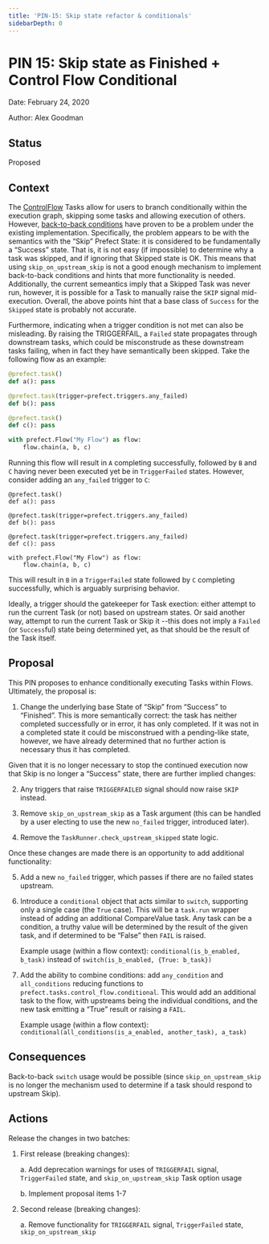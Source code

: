 ```yaml
---
title: 'PIN-15: Skip state refactor & conditionals'
sidebarDepth: 0
---
```


# PIN 15: Skip state as Finished + Control Flow Conditional

Date: February 24, 2020

Author: Alex Goodman

## Status

Proposed

## Context

The [ControlFlow](https://docs.prefect.io/api/latest/tasks/control_flow.html) Tasks allow for users to branch conditionally within the execution graph, skipping some tasks and allowing execution of others. However, [back-to-back conditions](https://github.com/PrefectHQ/prefect/issues/2017) have proven to be a problem under the existing implementation. Specifically, the problem appears to be with the semantics with the “Skip” Prefect State: it is considered to be fundamentally a “Success” state. That is, it is not easy (if impossible) to determine why a task was skipped, and if ignoring that Skipped state is OK. This means that using `skip_on_upstream_skip` is not a good enough mechanism to implement back-to-back conditions and hints that more functionality is needed. Additionally, the current semeantics imply that a Skipped Task was never run, however, it is possible for a Task to manually raise the `SKIP` signal mid-execution. Overall, the above points hint that a base class of `Success` for the `Skipped` state is probably not accurate.

Furthermore, indicating when a trigger condition is not met can also be misleading. By raising the TRIGGERFAIL, a `Failed` state propagates through downstream tasks, which could be misconstrude as these downstream tasks failing, when in fact they have semantically been skipped. Take the following flow as an example:

```python
@prefect.task()
def a(): pass

@prefect.task(trigger=prefect.triggers.any_failed)
def b(): pass

@prefect.task()
def c(): pass

with prefect.Flow("My Flow") as flow:
    flow.chain(a, b, c)
```

Running this flow will result in `A` completing successfully, followed by `B` and `C` having never been executed yet be in `TriggerFailed` states. However, consider adding an `any_failed` trigger to `C`:

```python{7}
@prefect.task()
def a(): pass

@prefect.task(trigger=prefect.triggers.any_failed)
def b(): pass

@prefect.task(trigger=prefect.triggers.any_failed)
def c(): pass

with prefect.Flow("My Flow") as flow:
    flow.chain(a, b, c)
```

This will result in `B` in a `TriggerFailed` state followed by `C` completing successfully, which is arguably surprising behavior.

Ideally, a trigger should the gatekeeper for Task exection: either attempt to run the current Task (or not) based on upstream states. Or said another way, attempt to run the current Task or Skip it --this does not imply a `Failed` (or `Success`ful) state being determined yet, as that should be the result of the Task itself.

## Proposal

This PIN proposes to enhance conditionally executing Tasks within Flows. Ultimately, the proposal is:

1. Change the underlying base State of “Skip” from “Success” to “Finished”. This is more semantically correct: the task has neither completed successfully or in error, it has only completed. If it was not in a completed state it could be misconstrued with a pending-like state, however, we have already determined that no further action is necessary thus it has completed.

Given that it is no longer necessary to stop the continued execution now that Skip is no longer a “Success” state, there are further implied changes:

2. Any triggers that raise `TRIGGERFAILED` signal should now raise `SKIP` instead.

3. Remove `skip_on_upstream_skip` as a Task argument (this can be handled by a user electing to use the new `no_failed` trigger, introduced later).

4. Remove the `TaskRunner.check_upstream_skipped` state logic.

Once these changes are made there is an opportunity to add additional functionality:

5. Add a new `no_failed` trigger, which passes if there are no failed states upstream.

6. Introduce a `conditional` object that acts similar to `switch`, supporting only a single case (the `True` case). This will be a `task.run` wrapper instead of adding an additional CompareValue task. Any task can be a condition, a truthy value will be determined by the result of the given task, and if determined to be “False” then `FAIL` is raised.

   Example usage (within a flow context):
   `conditional(is_b_enabled, b_task)`
   instead of
   `switch(is_b_enabled, {True: b_task})`

7. Add the ability to combine conditions: add `any_condition` and `all_conditions` reducing functions to `prefect.tasks.control_flow.conditional`. This would add an additional task to the flow, with upstreams being the individual conditions, and the new task emitting a “True” result or raising a `FAIL`.

   Example usage (within a flow context):
   `conditional(all_conditions(is_a_enabled, another_task), a_task)`

## Consequences

Back-to-back `switch` usage would be possible (since `skip_on_upstream_skip` is no longer the mechanism used to determine if a task should respond to upstream Skip).

## Actions

Release the changes in two batches:

1. First release (breaking changes):

   a. Add deprecation warnings for uses of `TRIGGERFAIL` signal, `TriggerFailed` state, and `skip_on_upstream_skip` Task option usage

   b. Implement proposal items 1-7

2. Second release (breaking changes):

   a. Remove functionality for `TRIGGERFAIL` signal, `TriggerFailed` state, `skip_on_upstream_skip`
